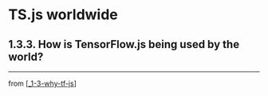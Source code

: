 # TS.js worldwide

## 1.3.3. How is TensorFlow.js being used by the world?
---
from [[_1-3-why-tf-js]]

[//begin]: # "Autogenerated link references for markdown compatibility"
[_1-3-why-tf-js]: _1-3-why-tf-js.md "Why TF.js?"
[//end]: # "Autogenerated link references"